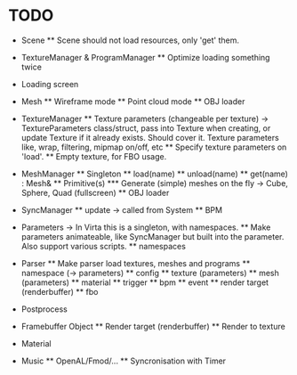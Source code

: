 TODO
====

* Scene
** Scene should not load resources, only 'get' them.

* TextureManager & ProgramManager
** Optimize loading something twice

* Loading screen

* Mesh
** Wireframe mode
** Point cloud mode
** OBJ loader

* TextureManager
** Texture parameters (changeable per texture) -> TextureParameters class/struct, pass into Texture when creating, or update Texture if it already exists. Should cover it.
   Texture parameters like, wrap, filtering, mipmap on/off, etc
** Specify texture parameters on 'load'.
** Empty texture, for FBO usage.

* MeshManager
** Singleton
** load(name)
** unload(name)
** get(name) : Mesh&
** Primitive(s)
*** Generate (simple) meshes on the fly -> Cube, Sphere, Quad (fullscreen)
** OBJ loader

* SyncManager
** update -> called from System
** BPM

* Parameters -> In Virta this is a singleton, with namespaces.
** Make parameters animateable, like SyncManager but built into the parameter.
   Also support various scripts.
** namespaces

* Parser
** Make parser load textures, meshes and programs
** namespace (-> parameters)
** config
** texture (parameters)
** mesh (parameters)
** material
** trigger
** bpm
** event
** render target (renderbuffer)
** fbo

* Postprocess
* Framebuffer Object
** Render target (renderbuffer)
** Render to texture
* Material

* Music
** OpenAL/Fmod/...
** Syncronisation with Timer
